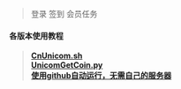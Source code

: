 > 登录 签到 会员任务  

#### 各版本使用教程  
> [**CnUnicom.sh**](https://github.com/mixool/HiCnUnicom/blob/master/tutorial/CnUnicom_sh_readme.md)  
> [**UnicomGetCoin.py**](https://github.com/mixool/HiCnUnicom/blob/master/tutorial/UnicomAutoGetCoin_py_readme.md)  
> [**使用github自动运行，无需自己的服务器**](https://github.com/hzys/HiCnUnicom)  
